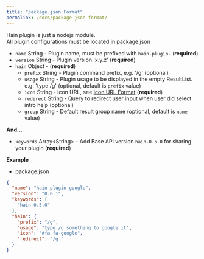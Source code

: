 ```yaml
---
title: "package.json Format"
permalink: /docs/package-json-format/
---
```

Hain plugin is just a nodejs module.  
All plugin configurations must be located in package.json  

* `name` String - Plugin name, must be prefixed with `hain-plugin-` (**required**)
* `version` String - Plugin version 'x.y.z' (**required**)
* `hain` Object - (**required**)
  - `prefix` String - Plugin command prefix, e.g. '/g' (optional)
  - `usage` String - Plugin usage to be displayed in the empty ResultList. e.g. 'type /g' (optional, default is `prefix` value)
  - `icon` String - Icon URL, see [Icon URL Format](/docs/icon-url-format/) (**required**)
  - `redirect` String - Query to redirect user input when user did select intro help (optional)
  - `group` String - Default result group name (optional, default is `name` value)

**And...**

* `keywords` Array\<String\> - Add Base API version `hain-0.5.0` for sharing your plugin (**required**)

**Example**  

- package.json

```json
{
  "name": "hain-plugin-google",
  "version": "0.0.1",
  "keywords": [
    "hain-0.5.0"
  ],
  "hain": {
    "prefix": "/g",
    "usage": "type /g something to google it",
    "icon": "#fa fa-google",
    "redirect": "/g "
  }
}
```
